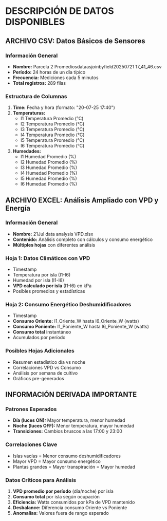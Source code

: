 # DESCRIPCIÓN DE DATOS DISPONIBLES

## ARCHIVO CSV: Datos Básicos de Sensores

### Información General
- **Nombre:** Parcela 2 Promediosdataasjoinbyfield20250721 17_41_46.csv
- **Período:** 24 horas de un día típico
- **Frecuencia:** Mediciones cada 5 minutos
- **Total registros:** 289 filas

### Estructura de Columnas
1. **Time:** Fecha y hora (formato: "20-07-25 17:40")
2. **Temperaturas:** 
   - I1 Temperatura Promedio (°C)
   - I2 Temperatura Promedio (°C)
   - I3 Temperatura Promedio (°C)
   - I4 Temperatura Promedio (°C)
   - I5 Temperatura Promedio (°C)
   - I6 Temperatura Promedio (°C)
3. **Humedades:**
   - I1 Humedad Promedio (%)
   - I2 Humedad Promedio (%)
   - I3 Humedad Promedio (%)
   - I4 Humedad Promedio (%)
   - I5 Humedad Promedio (%)
   - I6 Humedad Promedio (%)

## ARCHIVO EXCEL: Análisis Ampliado con VPD y Energía

### Información General
- **Nombre:** 21Jul data analysis VPD.xlsx
- **Contenido:** Análisis completo con cálculos y consumo energético
- **Múltiples hojas** con diferentes análisis

### Hoja 1: Datos Climáticos con VPD
- Timestamp
- Temperatura por isla (I1-I6)
- Humedad por isla (I1-I6)
- **VPD calculado por isla** (I1-I6) en kPa
- Posibles promedios y estadísticas

### Hoja 2: Consumo Energético Deshumidificadores
- Timestamp
- **Consumo Oriente:** I1_Oriente_W hasta I6_Oriente_W (watts)
- **Consumo Poniente:** I1_Poniente_W hasta I6_Poniente_W (watts)
- **Consumo total** instantáneo
- Acumulados por período

### Posibles Hojas Adicionales
- Resumen estadístico día vs noche
- Correlaciones VPD vs Consumo
- Análisis por semana de cultivo
- Gráficos pre-generados

## INFORMACIÓN DERIVADA IMPORTANTE

### Patrones Esperados
- **Día (luces ON):** Mayor temperatura, menor humedad
- **Noche (luces OFF):** Menor temperatura, mayor humedad
- **Transiciones:** Cambios bruscos a las 17:00 y 23:00

### Correlaciones Clave
- Islas vacías = Menor consumo deshumidificadores
- Mayor VPD = Mayor consumo energético
- Plantas grandes = Mayor transpiración = Mayor humedad

### Datos Críticos para Análisis
1. **VPD promedio por período** (día/noche) por isla
2. **Consumo total** por isla según ocupación
3. **Eficiencia:** Watts consumidos por kPa de VPD mantenido
4. **Desbalance:** Diferencia consumo Oriente vs Poniente
5. **Anomalías:** Valores fuera de rango esperado